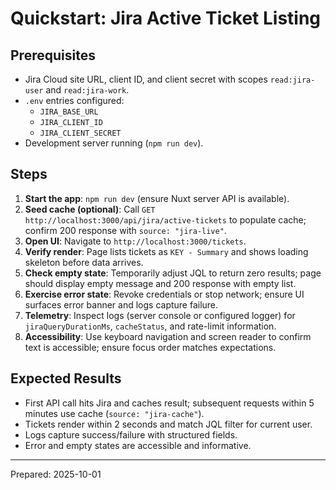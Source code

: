 # Quickstart: Jira Active Ticket Listing

## Prerequisites
- Jira Cloud site URL, client ID, and client secret with scopes `read:jira-user` and `read:jira-work`.
- `.env` entries configured:
  - `JIRA_BASE_URL`
  - `JIRA_CLIENT_ID`
  - `JIRA_CLIENT_SECRET`
- Development server running (`npm run dev`).

## Steps
1. **Start the app**: `npm run dev` (ensure Nuxt server API is available).
2. **Seed cache (optional)**: Call `GET http://localhost:3000/api/jira/active-tickets` to populate cache; confirm 200 response with `source: "jira-live"`.
3. **Open UI**: Navigate to `http://localhost:3000/tickets`.
4. **Verify render**: Page lists tickets as `KEY - Summary` and shows loading skeleton before data arrives.
5. **Check empty state**: Temporarily adjust JQL to return zero results; page should display empty message and 200 response with empty list.
6. **Exercise error state**: Revoke credentials or stop network; ensure UI surfaces error banner and logs capture failure.
7. **Telemetry**: Inspect logs (server console or configured logger) for `jiraQueryDurationMs`, `cacheStatus`, and rate-limit information.
8. **Accessibility**: Use keyboard navigation and screen reader to confirm text is accessible; ensure focus order matches expectations.

## Expected Results
- First API call hits Jira and caches result; subsequent requests within 5 minutes use cache (`source: "jira-cache"`).
- Tickets render within 2 seconds and match JQL filter for current user.
- Logs capture success/failure with structured fields.
- Error and empty states are accessible and informative.

---
Prepared: 2025-10-01
